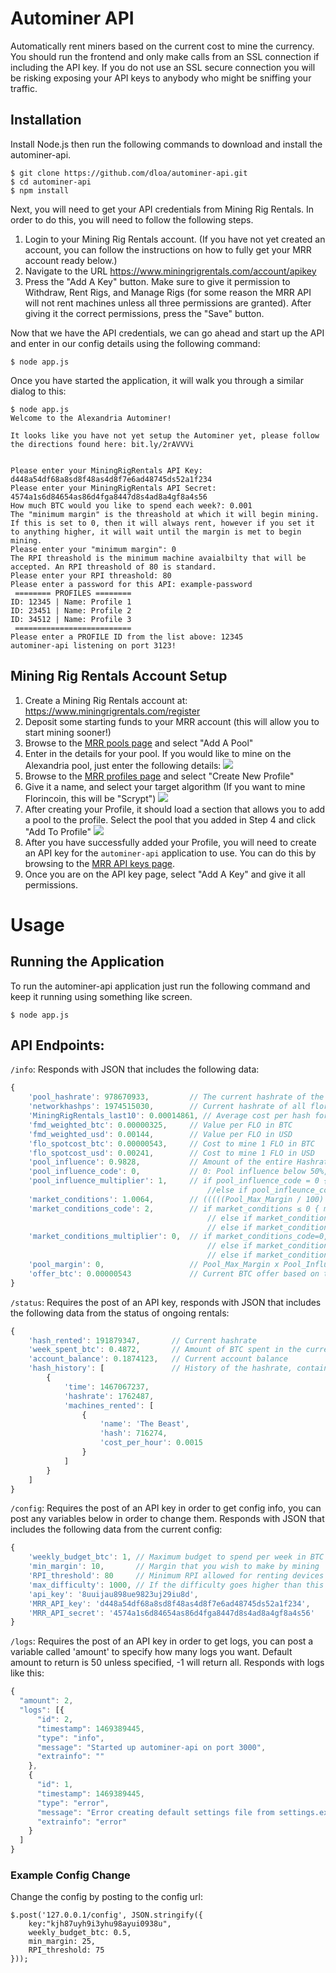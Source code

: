 # Autominer API
Automatically rent miners based on the current cost to mine the currency. You should run the frontend and only make calls from an SSL connection if including the API key. If you do not use an SSL secure connection you will be risking exposing your API keys to anybody who might be sniffing your traffic.

## Installation
Install Node.js then run the following commands to download and install the autominer-api.
```
$ git clone https://github.com/dloa/autominer-api.git
$ cd autominer-api
$ npm install
```

Next, you will need to get your API credentials from Mining Rig Rentals. In order to do this, you will need to follow the following steps.
1. Login to your Mining Rig Rentals account. (If you have not yet created an account, you can follow the instructions on how to fully get your MRR account ready below.)
2. Navigate to the URL https://www.miningrigrentals.com/account/apikey
3. Press the "Add A Key" button. Make sure to give it permission to Withdraw, Rent Rigs, and Manage Rigs (for some reason the MRR API will not rent machines unless all three permissions are granted). After giving it the correct permissions, press the "Save" button.

Now that we have the API credentials, we can go ahead and start up the API and enter in our config details using the following command:
```
$ node app.js
```
Once you have started the application, it will walk you through a similar dialog to this:
```
$ node app.js
Welcome to the Alexandria Autominer!

It looks like you have not yet setup the Autominer yet, please follow the directions found here: bit.ly/2rAVVVi


Please enter your MiningRigRentals API Key: d448a54df68a8sd8f48as4d8f7e6ad48745ds52a1f234
Please enter your MiningRigRentals API Secret: 4574a1s6d84654as86d4fga8447d8s4ad8a4gf8a4s56
How much BTC would you like to spend each week?: 0.001
The "minimum margin" is the threashold at which it will begin mining. If this is set to 0, then it will always rent, however if you set it to anything higher, it will wait until the margin is met to begin mining.
Please enter your "minimum margin": 0
The RPI threashold is the minimum machine avaialbilty that will be accepted. An RPI threashold of 80 is standard.
Please enter your RPI threashold: 80
Please enter a password for this API: example-password
 ======== PROFILES ======== 
ID: 12345 | Name: Profile 1
ID: 23451 | Name: Profile 2
ID: 34512 | Name: Profile 3
 ========================== 
Please enter a PROFILE ID from the list above: 12345
autominer-api listening on port 3123!
```

## Mining Rig Rentals Account Setup
1. Create a Mining Rig Rentals account at: https://www.miningrigrentals.com/register
2. Deposit some starting funds to your MRR account (this will allow you to start mining sooner!)
3. Browse to the [MRR pools page](https://www.miningrigrentals.com/account/pools) and select "Add A Pool"
4. Enter in the details for your pool. If you would like to mine on the Alexandria pool, just enter the following details:
![](http://skylarostler.com/img/pG4kseCUx7.png)
5. Browse to the [MRR profiles page](https://www.miningrigrentals.com/account/profiles) and select "Create New Profile"
6. Give it a name, and select your target algorithm (If you want to mine Florincoin, this will be "Scrypt")
![](http://skylarostler.com/img/Z00I3kEnAg.png)
7. After creating your Profile, it should load a section that allows you to add a pool to the profile. Select the pool that you added in Step 4 and click "Add To Profile"
![](http://skylarostler.com/img/GyYtpbsU6D.png)
8. After you have successfully added your Profile, you will need to create an API key for the `autominer-api` application to use. You can do this by browsing to the [MRR API keys page](https://www.miningrigrentals.com/account/apikey).
9. Once you are on the API key page, select "Add A Key" and give it all permissions. 

# Usage
## Running the Application
To run the autominer-api application just run the following command and keep it running using something like screen.
```
$ node app.js
```

## API Endpoints:
`/info`: Responds with JSON that includes the following data:
```javascript
{
	'pool_hashrate': 978670933, 		// The current hashrate of the Alexandria Pool
	'networkhashps': 1974515030, 		// Current hashrate of all florincoin miners
	'MiningRigRentals_last10': 0.00014861, // Average cost per hash for an hour from the last 10 rented miners
	'fmd_weighted_btc': 0.00000325, 	// Value per FLO in BTC
	'fmd_weighted_usd': 0.00144, 		// Value per FLO in USD
	'flo_spotcost_btc': 0.00000543, 	// Cost to mine 1 FLO in BTC
	'flo_spotcost_usd': 0.00241, 		// Cost to mine 1 FLO in USD
	'pool_influence': 0.9828, 			// Amount of the entire Hashrate that the pool controls (1 = 50%)
	'pool_influence_code': 0, 			// 0: Pool influence below 50%, 1: Pool influence over 50%
	'pool_influence_multiplier': 1, 	// if pool_influence_code = 0 { pool_influence_multiplier = 1 } 
											//else if pool_infleunce_code = 1 { pool_influence_multiplier = 1 / ( pool_influence^2) }	
	'market_conditions': 1.0064, 		// (((((Pool_Max_Margin / 100) + 1) x flo_spotcost_btc) - fmd_weighted_btc) ÷ fmd_weighted_btc)	
	'market_conditions_code': 2,		// if market_conditions ≤ 0 { market_conditions_code = “0: Market conditions support Max Pool margin” }
											// else if market_conditions > 0 and ≤ 1 { market_conditions_code = “1: Max Pool margin too high for market conditions” }
											// else if market_conditions > 1 { market_conditions_code = “2: Any Pool margin too high for market conditions”}
	'market_conditions_multiplier': 0,	// if market_conditions_code=0, market_conditions_multiplier = 1
											// else if market_conditions_code=1, market_conditions_multiplier = 1-(market_conditions^.5)
											// else if market_conditions_code=2, market_conditions_multiplier = 0
	'pool_margin': 0, 					// Pool_Max_Margin x Pool_Influence_Multiplier x Market_Conditions_Multiplier
	'offer_btc': 0.00000543 			// Current BTC offer based on the cost for 1 FLO plus margins
}
```
`/status`: Requires the post of an API key, responds with JSON that includes the following data from the status of ongoing rentals:
```javascript
{
	'hash_rented': 191879347, 		// Current hashrate
	'week_spent_btc': 0.4872, 		// Amount of BTC spent in the current week
	'account_balance': 0.1874123, 	// Current account balance
	'hash_history': [				// History of the hashrate, contains up to 168 hourly records.
		{
			'time': 1467067237,
			'hashrate': 1762487,
			'machines_rented': [
				{
					'name': 'The Beast',
					'hash': 716274,
					'cost_per_hour': 0.0015
				}
			]
		}
	]
}
```
`/config`: Requires the post of an API key in order to get config info, you can post any variables below in order to change them. Responds with JSON that includes the following data from the current config:
```javascript
{
	'weekly_budget_btc': 1, // Maximum budget to spend per week in BTC
	'min_margin': 10,		// Margin that you wish to make by mining
	'RPI_threshold': 80		// Minimum RPI allowed for renting devices
	'max_difficulty': 1000, // If the difficulty goes higher than this value, the miner will stop renting more rigs. Once it drops back down below, it will start renting rigs again.
	'api_key': '8uuijau898ue9823uj29iu8d',
	'MRR_API_key': 'd448a54df68a8sd8f48as4d8f7e6ad48745ds52a1f234',
	'MRR_API_secret': '4574a1s6d84654as86d4fga8447d8s4ad8a4gf8a4s56'
}
```
`/logs`: Requires the post of an API key in order to get logs, you can post a variable called 'amount' to specify how many logs you want. Default amount to return is 50 unless specified, -1 will return all. Responds with logs like this:
```javascript
{
  "amount": 2,
  "logs": [{
      "id": 2,
      "timestamp": 1469389445,
      "type": "info",
      "message": "Started up autominer-api on port 3000",
      "extrainfo": ""
    },
    {
      "id": 1,
      "timestamp": 1469389445,
      "type": "error",
      "message": "Error creating default settings file from settings.example.cfg",
      "extrainfo": "error"
    }
  ]
}
```

### Example Config Change
Change the config by posting to the config url:
```
$.post('127.0.0.1/config', JSON.stringify({
	key:"kjh87uyh9i3yhu98ayui0938u", 
	weekly_budget_btc: 0.5,
	min_margin: 25,
	RPI_threshold: 75
}));
```
